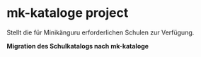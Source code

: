 # mk-kataloge project

Stellt die für Minikänguru erforderlichen Schulen zur Verfügung.

__Migration des Schulkatalogs nach mk-kataloge__

